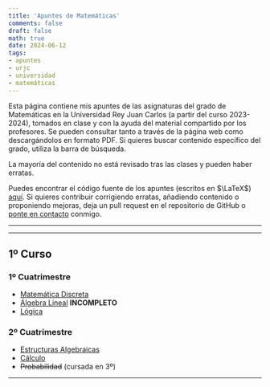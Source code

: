 ```yaml
---
title: 'Apuntes de Matemáticas'
comments: false
draft: false
math: true
date: 2024-06-12
tags:
- apuntes
- urjc
- universidad
- matemáticas
---
```

Esta página contiene mis apuntes de las asignaturas del grado de Matemáticas en la Universidad Rey Juan Carlos (a partir del curso 2023-2024), tomados en clase y con la ayuda del material compartido por los profesores. Se pueden consultar tanto a través de la página web como descargándolos en formato PDF. Si quieres buscar contenido específico del grado, utiliza la barra de búsqueda.

La mayoría del contenido no está revisado tras las clases y pueden haber erratas.

Puedes encontrar el código fuente de los apuntes (escritos en $\LaTeX$) [aquí](https://github.com/DiegoRodriguezT/apuntesmat). Si quieres contribuir corrigiendo erratas, añadiendo contenido o proponiendo mejoras, deja un pull request en el repositorio de GitHub o [ponte en contacto](https://diiegorgueez.me/contact) conmigo. 

---

<div id="search"></div>

---

## 1º Curso

### 1º Cuatrimestre

- [Matemática Discreta](https://diiegorgueez.me/md-2324/)
- [Álgebra Lineal](https://diiegorgueez.me/al-2324/) **INCOMPLETO**
- [Lógica](https://diiegorgueez.me/lg-2324/)

### 2º Cuatrimestre
- [Estructuras Algebraicas](https://diiegorgueez.me/ea-2324/)
- [Cálculo](https://diiegorgueez.me/cal-2324/)
- ~~Probabilidad~~ (cursada en 3º)

---
